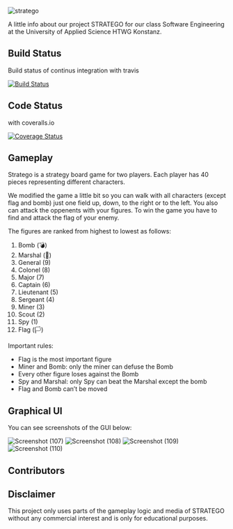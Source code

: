 ![stratego](https://user-images.githubusercontent.com/64639703/87684761-e9c68980-c782-11ea-91d6-d04b58b7a369.png)


A little info about our project STRATEGO for our class Software Engineering at the University of Applied Science HTWG Konstanz.

## Build Status

Build status of continus integration with travis

[![Build Status](https://travis-ci.com/saschaivan/Stratego-SA.svg?branch=main)](https://travis-ci.com/github/saschaivan/Stratego-SA)

## Code Status

with coveralls.io

[![Coverage Status](https://coveralls.io/repos/github/saschaivan/Stratego-SA/badge.svg?branch=Developer)](https://coveralls.io/github/saschaivan/Stratego-SA?branch=Developer)


## Gameplay

Stratego is a strategy board game for two players. Each player has 40 pieces representing different characters.

We modified the game a little bit so you can walk with all characters (except flag and bomb) just one field up, down, to the right or to the left.
You also can attack the oppenents with your figures. To win the game you have to find and attack the flag of your enemy.

The figures are ranked from highest to lowest as follows:

1.  Bomb        (💣)
2.  Marshal     (💂)
3.  General     (9)
4.  Colonel     (8)
5.  Major       (7)
6.  Captain     (6)
7.  Lieutenant  (5)
8.  Sergeant    (4)
9.  Miner       (3)
10. Scout       (2)
11. Spy         (1)
12. Flag        (🏳️)

Important rules:

- Flag is the most important figure
- Miner and Bomb: only the miner can defuse the Bomb
- Every other figure loses against the Bomb
- Spy and Marshal: only Spy can beat the Marshal except the bomb
- Flag and Bomb can’t be moved


## Graphical UI

You can see screenshots of the GUI below:

![Screenshot (107)](https://user-images.githubusercontent.com/64639703/95326955-ac662980-08a3-11eb-8fe8-4fe526de1c18.png)
![Screenshot (108)](https://user-images.githubusercontent.com/64639703/95326958-ad975680-08a3-11eb-975b-4d5df879dbda.png)
![Screenshot (109)](https://user-images.githubusercontent.com/64639703/95326960-ad975680-08a3-11eb-85be-b9866d650317.png)
![Screenshot (110)](https://user-images.githubusercontent.com/64639703/95326961-ae2fed00-08a3-11eb-9630-75c53012e80e.png)


## Contributors



## Disclaimer

This project only uses parts of the gameplay logic and media of STRATEGO without any commercial interest and is only for educational purposes.


